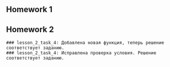## Homework 1
## Homework 2
    ### lesson_2_task_4: Добавлена новая функция, теперь решение соответствует заданию.
    ### lesson_2_task_4: Исправлена проверка условия. Решение соответствует заданию.
